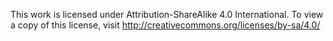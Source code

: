 This work is licensed under Attribution-ShareAlike 4.0 International. To view a copy of this license, visit http://creativecommons.org/licenses/by-sa/4.0/